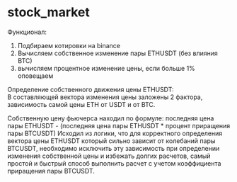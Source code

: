 # stock_market
Функционал:
1) Подбираем котировки на binance
2) Вычисляем собственное изменение пары ETHUSDT (без влияния BTC)
3) вычисляем процентное изменение цены, если больше 1% оповещаем


Определение собственного движения цены ETHUSDT:<br>
В составляющей вектора изменения цены заложены 2 фактора, зависимость самой цены ETH от USDT и от BTC.

Собственную цену фьючерса находил по формуле: последняя цена пары ETHUSDT - (последняя цена пары ETHUSDT * процент приращения пары BTCUSDT)
Исходил из логики, что для корректного определения вектора цены ETHUSDT который сильно зависит от колебаний пары BTCUSDT, необходимо исключить эту зависимость при определении изменения собственной цены и избежать долгих расчетов, самый простой и быстрый способ выполнить расчет с учетом коэффициента приращения пары BTCUSDT.
